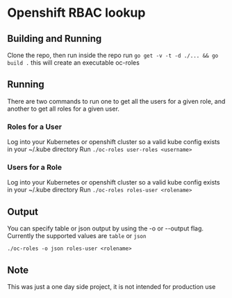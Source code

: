 # Openshift RBAC lookup

## Building and Running
Clone the repo, then run inside the repo run 
```go get -v -t -d ./... && go build .```
 this will create an executable oc-roles

## Running
There are two commands to run one to get all the users for a given role, and another to get all roles for a given user.

### Roles for a User
Log into your Kubernetes or openshift cluster so a valid kube config exists in your ~/.kube directory
Run ```./oc-roles user-roles <username>```

### Users for a Role
Log into your Kubernetes or openshift cluster so a valid kube config exists in your ~/.kube directory
Run ```./oc-roles roles-user <rolename>```

## Output
You can specify table or json output by using the -o or --output flag. Currently the supported values are ```table``` or ```json```

```./oc-roles -o json roles-user <rolename>```

## Note
This was just a one day side project, it is not intended for production use 